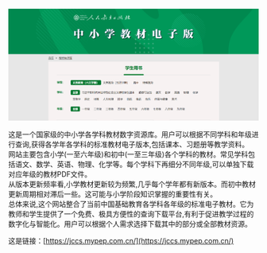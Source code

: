 ![alt text](../../images/image3.png)

这是一个国家级的中小学各学科教材数字资源库。用户可以根据不同学科和年级进行查询,获得各学年各学科的标准教材电子版本,包括课本、习题册等教学资料。<br>
网站主要包含小学(一至六年级)和初中(一至三年级)各个学科的教材。常见学科包括语文、数学、英语、物理、化学等。每个学科下再细分不同年级,可以单独下载对应年级的教材PDF文件。<br>
从版本更新频率看,小学教材更新较为频繁,几乎每个学年都有新版本。而初中教材更新周期相对滞后一些。这可能与小学阶段知识掌握的重要性有关。<br>
总体来说,这个网站整合了当前中国基础教育各学科各年级的标准电子教材。它为教师和学生提供了一个免费、极具方便性的查询下载平台,有利于促进教学过程的数字化与智能化。用户可以根据个人需求选择下载其中的部分或全部教材资源。

这是链接：[https://jccs.mypep.com.cn/](https://jccs.mypep.com.cn/)